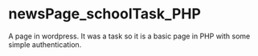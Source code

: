 # newsPage_schoolTask_PHP

A page in wordpress. It was a task so it is a basic page in PHP with some simple authentication.
